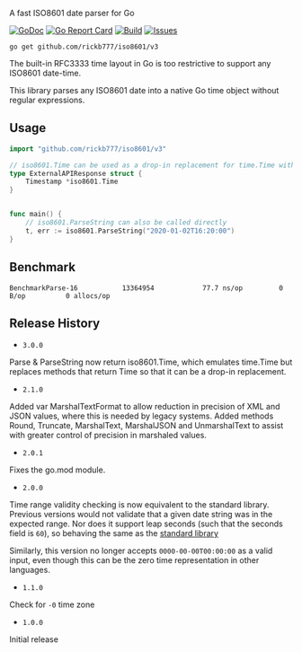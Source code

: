 A fast ISO8601 date parser for Go

[![GoDoc](https://img.shields.io/badge/api-Godoc-blue.svg)](http://pkg.go.dev/github.com/rickb777/iso8601)
[![Go Report Card](https://goreportcard.com/badge/github.com/rickb777/iso8601)](https://goreportcard.com/report/github.com/rickb777/iso8601)
[![Build](https://github.com/rickb777/iso8601/actions/workflows/go.yml/badge.svg)](https://github.com/rickb777/iso8601/actions)
[![Issues](https://img.shields.io/github/issues/rickb777/iso8601.svg)](https://github.com/rickb777/iso8601/issues)

```
go get github.com/rickb777/iso8601/v3
```

The built-in RFC3333 time layout in Go is too restrictive to support any ISO8601 date-time.

This library parses any ISO8601 date into a native Go time object without regular expressions.

## Usage

```go
import "github.com/rickb777/iso8601/v3"

// iso8601.Time can be used as a drop-in replacement for time.Time with JSON responses
type ExternalAPIResponse struct {
	Timestamp *iso8601.Time
}


func main() {
	// iso8601.ParseString can also be called directly
	t, err := iso8601.ParseString("2020-01-02T16:20:00")
}
```

## Benchmark

```
BenchmarkParse-16        	13364954	        77.7 ns/op	       0 B/op	       0 allocs/op
```

## Release History

  - `3.0.0`

  Parse & ParseString now return iso8601.Time, which emulates time.Time but replaces methods that return Time so that
  it can be a drop-in replacement.
  
  - `2.1.0`

  Added var MarshalTextFormat to allow reduction in precision of XML and JSON values, where this is needed by legacy systems.
  Added methods Round, Truncate, MarshalText, MarshalJSON and UnmarshalText to assist with greater control of precision in marshaled values.
  
  - `2.0.1`

  Fixes the go.mod module.
  
  - `2.0.0` 
  
  Time range validity checking is now equivalent to the standard library. Previous versions would not validate that a given date string was in the expected range. Nor does it support leap seconds (such that the seconds field is `60`), so behaving the same as the [standard library](https://github.com/golang/go/issues/15247)

  Similarly, this version no longer accepts `0000-00-00T00:00:00` as a valid input, even though this can be the zero time representation in other languages.

  - `1.1.0` 
  
  Check for `-0` time zone

  - `1.0.0` 
  
  Initial release
